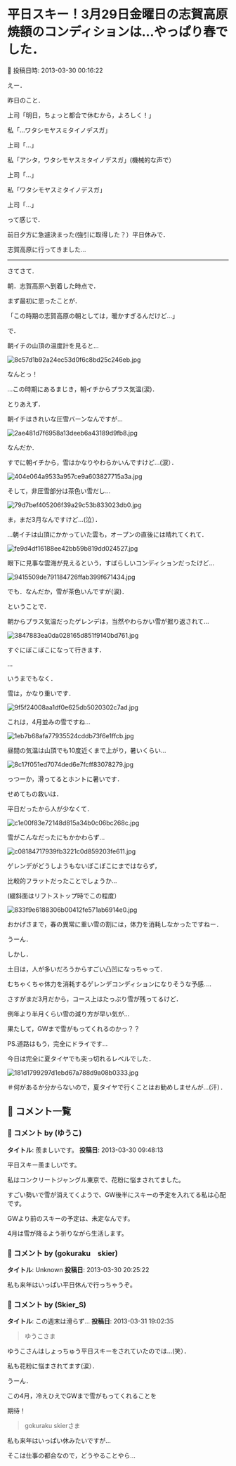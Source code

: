 # 平日スキー！3月29日金曜日の志賀高原焼額のコンディションは…やっぱり春でした．

📅 投稿日時: 2013-03-30 00:16:22

えー．


昨日のこと．





上司「明日，ちょっと都合で休むから，よろしく！」


私「…ワタシモヤスミタイノデスガ」


上司「…」


私「アシタ，ワタシモヤスミタイノデスガ」(機械的な声で）


上司「…」


私「ワタシモヤスミタイノデスガ」


上司「…」





って感じで．


前日夕方に急遽決まった(強引に取得した？）平日休みで．


志賀高原に行ってきました…


----





さてさて．


朝．志賀高原へ到着した時点で．


まず最初に思ったことが．


「この時期の志賀高原の朝としては，暖かすぎるんだけど…」


で．


朝イチの山頂の温度計を見ると…




![8c57d1b92a24ec53d0f6c8bd25c246eb.jpg](images/8c57d1b92a24ec53d0f6c8bd25c246eb.jpg)




なんとっ！


…この時期にあるまじき，朝イチからプラス気温(涙)．





とりあえず．


朝イチはきれいな圧雪バーンなんですが…




![2ae481d7f6958a13deeb6a43189d9fb8.jpg](images/2ae481d7f6958a13deeb6a43189d9fb8.jpg)




なんだか．


すでに朝イチから，雪はかなりやわらかいんですけど…(涙）．




![404e064a9533a957ce9a603827715a3a.jpg](images/404e064a9533a957ce9a603827715a3a.jpg)




そして，非圧雪部分は茶色い雪だし…




![79d7bef405206f39a29c53b833023db0.jpg](images/79d7bef405206f39a29c53b833023db0.jpg)




ま，まだ3月なんですけど…(泣）．





…朝イチは山頂にかかっていた雲も，オープンの直後には晴れてくれて．




![fe9d4df16188ee42bb59b819dd024527.jpg](images/fe9d4df16188ee42bb59b819dd024527.jpg)




眼下に見事な雲海が見えるという，すばらしいコンディションだったけど…




![9415509de791184726ffab399f671434.jpg](images/9415509de791184726ffab399f671434.jpg)




でも．なんだか，雪が茶色いんですが(涙)．





ということで．


朝からプラス気温だったゲレンデは，当然やわらかい雪が掘り返されて…




![3847883ea0da028165d851f9140bd761.jpg](images/3847883ea0da028165d851f9140bd761.jpg)




すぐにぼこぼこになって行きます．


…


いうまでもなく．


雪は，かなり重いです．




![9f5f24008aa1df0e625db5020302c7ad.jpg](images/9f5f24008aa1df0e625db5020302c7ad.jpg)




これは，4月並みの雪ですね…




![1eb7b68afa77935524cddb73f6e1ffcb.jpg](images/1eb7b68afa77935524cddb73f6e1ffcb.jpg)




昼間の気温は山頂でも10度近くまで上がり，暑いくらい…




![8c17f051ed7074ded6e7fcff83078279.jpg](images/8c17f051ed7074ded6e7fcff83078279.jpg)




っつーか，滑ってるとホントに暑いです．





せめてもの救いは．


平日だったから人が少なくて．




![c1e00f83e72148d815a34b0c06bc268c.jpg](images/c1e00f83e72148d815a34b0c06bc268c.jpg)




雪がこんなだったにもかかわらず…




![c08184717939fb3221c0d859203fe611.jpg](images/c08184717939fb3221c0d859203fe611.jpg)




ゲレンデがどうしようもないぼこぼこにまではならず，


比較的フラットだったことでしょうか…


(緩斜面はリフトストップ時でこの程度）




![833f9e6188306b00412fe571ab6914e0.jpg](images/833f9e6188306b00412fe571ab6914e0.jpg)




おかげさまで，春の異常に重い雪の割には，体力を消耗しなかったですねー．





うーん．


しかし．


土日は，人が多いだろうからすごい凸凹になっちゃって．


むちゃくちゃ体力を消耗するゲレンデコンディションになりそうな予感…．





さすがまだ3月だから，コース上はたっぷり雪が残ってるけど．


例年より半月くらい雪の減り方が早い気が…


果たして，GWまで雪がもってくれるのかっ？？





PS.道路はもう，完全にドライです…


今日は完全に夏タイヤでも突っ切れるレベルでした．




![181d1799297d1ebd67a788d9a08b0333.jpg](images/181d1799297d1ebd67a788d9a08b0333.jpg)




＃何があるか分からないので，夏タイヤで行くことはお勧めしませんが…(汗）．

## 💬 コメント一覧

### 💬 コメント by (ゆうこ)
**タイトル**: 羨ましいです。
**投稿日**: 2013-03-30 09:48:13

平日スキー羨ましいです。

私はコンクリートジャングル東京で、花粉に悩まされてました。



すごい勢いで雪が消えてくようで、GW後半にスキーの予定を入れてる私は心配です。

GWより前のスキーの予定は、未定なんです。

4月は雪が降るよう祈りながら生活します。

### 💬 コメント by (gokuraku　skier)
**タイトル**: Unknown
**投稿日**: 2013-03-30 20:25:22

私も来年はいっぱい平日休んで行っちゃうぞ。

### 💬 コメント by (Skier_S)
**タイトル**: この週末は滑らず…
**投稿日**: 2013-03-31 19:02:35

>ゆうこさま

ゆうこさんはしょっちゅう平日スキーをされていたのでは…(笑）．

私も花粉に悩まされてます(涙）．

うーん．

この4月，冷えひえでGWまで雪がもってくれることを

期待！



>gokuraku skierさま

私も来年はいっぱい休みたいですが…

そこは仕事の都合なので，どうやることやら…

